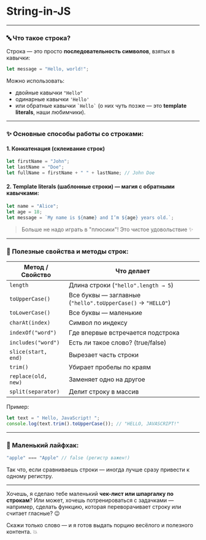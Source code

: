 # String-in-JS
---

### 🔤 Что такое строка?
Строка — это просто **последовательность символов**, взятых в кавычки:
```js
let message = "Hello, world!";
```
Можно использовать:
- двойные кавычки `"Hello"`
- одинарные кавычки `'Hello'`
- или обратные кавычки `` `Hello` `` (о них чуть позже — это **template literals**, наши любимчики).

---

### ✨ Основные способы работы со строками:

#### 1. **Конкатенация** (склеивание строк)
```js
let firstName = "John";
let lastName = "Doe";
let fullName = firstName + " " + lastName; // John Doe
```

#### 2. **Template literals (шаблонные строки)** — магия с обратными кавычками:
```js
let name = "Alice";
let age = 18;
let message = `My name is ${name} and I’m ${age} years old.`;
```
> Больше не надо играть в "плюсики"! Это чистое удовольствие ✨

---

### 📐 Полезные свойства и методы строк:
| Метод / Свойство         | Что делает                                                 |
|--------------------------|-------------------------------------------------------------|
| `length`                 | Длина строки (`"hello".length → 5`)                         |
| `toUpperCase()`          | Все буквы — заглавные (`"hello".toUpperCase()` → `"HELLO"`)|
| `toLowerCase()`          | Все буквы — маленькие                                      |
| `charAt(index)`          | Символ по индексу                                          |
| `indexOf("word")`        | Где впервые встречается подстрока                         |
| `includes("word")`       | Есть ли такое слово? (true/false)                         |
| `slice(start, end)`      | Вырезает часть строки                                      |
| `trim()`                 | Убирает пробелы по краям                                   |
| `replace(old, new)`      | Заменяет одно на другое                                    |
| `split(separator)`       | Делит строку в массив                                       |

Пример:
```js
let text = " Hello, JavaScript! ";
console.log(text.trim().toUpperCase()); // "HELLO, JAVASCRIPT!"
```

---

### 🧠 Маленький лайфхак:
```js
"apple" === "Apple" // false (регистр важен!)
```
Так что, если сравниваешь строки — иногда лучше сразу привести к одному регистру.

---

Хочешь, я сделаю тебе маленький **чек-лист или шпаргалку по строкам**? Или может, хочешь потренироваться с задачками — например, сделать функцию, которая переворачивает строку или считает гласные? 😉

Скажи только слово — и я готов выдать порцию весёлого и полезного контента. 💥

